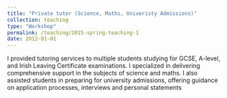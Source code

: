 ```yaml
---
title: "Private tutor (Science, Maths, Univeristy Admissions)"
collection: teaching
type: "Workshop"
permalink: /teaching/2015-spring-teaching-1
date: 2012-01-01
---
```


I provided tutoring services to multiple students studying for GCSE, A-level, and Irish Leaving Certificate examinations. I specialized in delivering comprehensive support in the subjects of science and maths. I also assisted students in preparing for university admissions, offering guidance on application processes, interviews and personal statements
